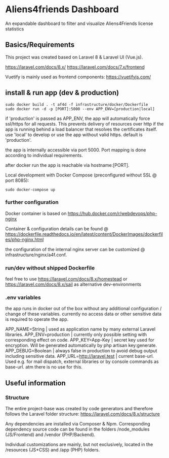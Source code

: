 
#  Aliens4friends Dashboard
An expandable dashboard to filter and visualize Aliens4Friends license statistics

## Basics/Requirements

This project was created based on Laravel 8 & Laravel UI (Vue.js).

https://laravel.com/docs/8.x/
https://laravel.com/docs/7.x/frontend

Vuetify is mainly used as frontend components: https://vuetifyjs.com/

## install & run app (dev & production)

	sudo docker build . -t af4d -f infrastructure/docker/Dockerfile
	sudo docker run -d -p [PORT]:5000 --env APP_ENV=[production|local]

if 'production' is passed as APP_ENV, the app will automatically force ssl/https for all requests. This prevents delivery of resources over http if the app is running behind a load balancer that resolves the certificates itself. use 'local' to develop or use the app without valid https. default is 'production'.

the app is internally accessible via port 5000. Port mapping is done according to individual requirements.

after docker run the app is reachable via hostname:[PORT].

Local development with Docker Compose (preconfigured without SSL @ port 8085):

	sudo docker-compose up

### further configuration

Docker container is based on https://hub.docker.com/r/webdevops/php-nginx

Container & configuration details can be found @ https://dockerfile.readthedocs.io/en/latest/content/DockerImages/dockerfiles/php-nginx.html

the configuration of the internal nginx server can be customized @ infrastructure/nginx/a4f.conf.

### run/dev without shipped Dockerfile

feel free to use https://laravel.com/docs/8.x/homestead or https://laravel.com/docs/8.x/sail as alternative dev-environments

### .env variables

the app runs in docker out of the box without any additional configuration / change of these variables.
currently no access data or other sensitive data is required to operate the app.

APP_NAME=String | used as application name by many external Laravel libraries.
APP_ENV=production | currently only possible setting with corresponding effect on code.
APP_KEY=App-Key | secret key used for encryption. Will be generated automatically by php artisan key:generate.
APP_DEBUG=Boolean | always false in production to avoid debug output including sensitive data.
APP_URL=http://laravel.test | current base-url. Used e.g. for mail dispatch, external libraries or by console commands as base-url. atm there is no use for this.

## Useful information

### Structure

The entire project-base was created by code generators and therefore follows the Laravel folder structure: https://laravel.com/docs/8.x/structure

Any dependencies are installed via Composer & Npm. Corresponding dependency source code can be found in the folders /node_modules (JS/Frontend) and /vendor (PHP/Backend).

Individual customizations are mainly, but not exclusively, located in the /resources (JS+CSS) and /app (PHP) folders.
